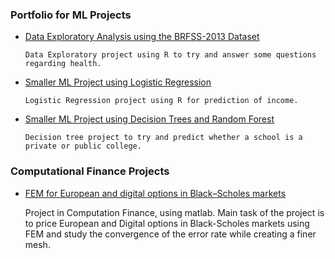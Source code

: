 ### Portfolio for ML Projects

* [Data Exploratory Analysis using the BRFSS-2013 Dataset](http://rpubs.com/LightACandle/BRFSS2013)

      Data Exploratory project using R to try and answer some questions regarding health.

* [Smaller ML Project using Logistic Regression](http://rpubs.com/LightACandle/logisticregression)

      Logistic Regression project using R for prediction of income.

* [Smaller ML Project using Decision Trees and Random Forest](http://rpubs.com/LightACandle/logisticregression)

      Decision tree project to try and predict whether a school is a private or public college.

### Computational Finance Projects

  * [FEM for European and digital options in Black–Scholes
markets](https://www.docdroid.net/gG6pJ2W/project1-mmf120.pdf)

      Project in Computation Finance, using matlab. Main task of the project is to price European and Digital options in Black-Scholes markets using FEM and study the convergence of the error rate while creating a finer mesh.
